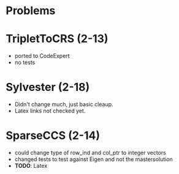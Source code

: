 # Problems

# TripletToCRS (2-13)
- ported to CodeExpert
- no tests

# Sylvester (2-18)
- Didn't change much, just basic cleaup.
- Latex links not checked yet.

# SparseCCS (2-14)
- could change type of row_ind and col_ptr to integer vectors
- changed tests to test against Eigen and not the mastersolution
- **TODO**: Latex
